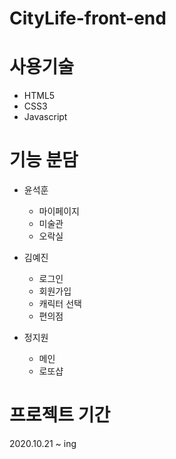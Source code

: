 # CityLife-front-end

# 사용기술

- HTML5
- CSS3
- Javascript

# 기능 분담
- 윤석훈 
    - 마이페이지
    - 미술관
    - 오락실

- 김예진
    - 로그인
    - 회원가입
    - 캐릭터 선택
    - 편의점

- 정지원
    - 메인
    - 로또샵

# 프로젝트 기간
2020.10.21 ~ ing 

